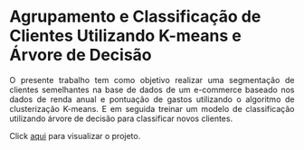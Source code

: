 # Agrupamento e Classificação de Clientes Utilizando K-means e Árvore de Decisão

<p align="justify">
O presente trabalho tem como objetivo realizar uma segmentação de clientes semelhantes na base de dados de um e-commerce baseado nos dados de renda anual e pontuação de gastos utilizando o algoritmo de clusterização K-means. E em seguida treinar um modelo de classificação utilizando árvore de decisão para classificar novos clientes.
<p/>


Click <a target="_blank" rel="noopener noreferrer" href="https://github.com/mendesrafael2/AgrupamentoClassificao_Clientes_K-means_Decisiontree/blob/main/e-commerce%20-%20k-means.ipynb">aqui</a> para visualizar o projeto. 


